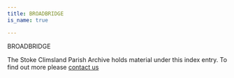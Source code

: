 ```yaml
---
title: BROADBRIDGE
is_name: true

---
```


BROADBRIDGE


The Stoke Climsland Parish Archive holds material under this index entry. To find out more please [contact us](/contact/)
